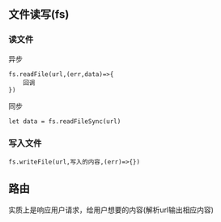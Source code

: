 ## 文件读写(fs)  

### 读文件
 异步 
``` shell 
fs.readFile(url,(err,data)=>{
    回调
})
```
 同步  
``` shell
let data = fs.readFileSync(url)
```
###  写入文件
``` shell
fs.writeFile(url,写入的内容,(err)=>{})
```
##  路由
实质上是响应用户请求，给用户想要的内容(解析url输出相应内容)
